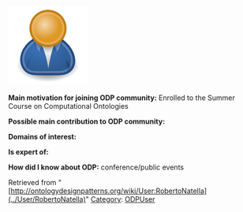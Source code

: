 [![Image:ODPUser.png](../images/a/a6/ODPUser.png)](../Image/ODPUser.png "Image:ODPUser.png")




  





__Main motivation for joining ODP community:__ Enrolled to the Summer Course on Computational Ontologies


__Possible main contribution to ODP community:__


__Domains of interest:__


  



__Is expert of:__


  

__How did I know about ODP:__ conference/public events






Retrieved from "[http://ontologydesignpatterns.org/wiki/User:RobertoNatella](../User/RobertoNatella)"
 [Category](http://ontologydesignpatterns.org/wiki/Special:Categories "Special:Categories"): [ODPUser](../Category/ODPUser "Category:ODPUser")